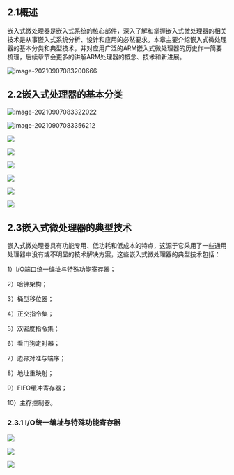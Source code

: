 ## 2.1概述

嵌入式微处理器是嵌入式系统的核心部件，深入了解和掌握嵌入式微处理器的相关技术是从事嵌入式系统分析、设计和应用的必然要求。本章主要介绍嵌入式微处理器的基本分类和典型技术，并对应用广泛的ARM嵌入式微处理器的历史作一简要梳理，后续章节会更多的讲解ARM处理器的概念、技术和新进展。

![image-20210907083200666](C:\Users\玖\AppData\Roaming\Typora\typora-user-images\image-20210907083200666.png)

## 2.2嵌入式处理器的基本分类

![image-20210907083322022](C:\Users\玖\AppData\Roaming\Typora\typora-user-images\image-20210907083322022.png)

![image-20210907083356212](C:\Users\玖\AppData\Roaming\Typora\typora-user-images\image-20210907083356212.png)

![](https://gitee.com/cpicture/picture-1/raw/master/202109070834488.png)

![](https://gitee.com/cpicture/picture-1/raw/master/202109070834141.png)

![](https://gitee.com/cpicture/picture-1/raw/master/202109070834797.png)

![](https://gitee.com/cpicture/picture-1/raw/master/202109070835801.png)

![](https://gitee.com/cpicture/picture-1/raw/master/202109070835545.png)

![](https://gitee.com/cpicture/picture-1/raw/master/202109070835348.png)

## 2.3嵌入式微处理器的典型技术

 嵌入式微处理器具有功能专用、低功耗和低成本的特点，这源于它采用了一些通用处理器中没有或不明显的技术解决方案，这些嵌入式微处理器的典型技术包括：

1）I/O端口统一编址与特殊功能寄存器；

2）哈佛架构；

3）桶型移位器；

4）正交指令集；

5）双密度指令集；

6）看门狗定时器；

7）边界对准与端序；

8）地址重映射；

9）FIFO缓冲寄存器；

10）主存控制器。

### 2.3.1 I/O统一编址与特殊功能寄存器

![](https://gitee.com/cpicture/picture-1/raw/master/202109070931822.png)

![](https://gitee.com/cpicture/picture-1/raw/master/202109070932235.png)

![](https://gitee.com/cpicture/picture-1/raw/master/202109070932991.png)